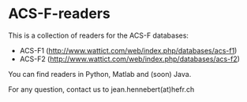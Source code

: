 # ACS-F-readers

This is a collection of readers for the ACS-F databases:
* ACS-F1 (http://www.wattict.com/web/index.php/databases/acs-f1)
* ACS-F2 (http://www.wattict.com/web/index.php/databases/acs-f2)

You can find readers in Python, Matlab and (soon) Java.

For any question, contact us to jean.hennebert(at)hefr.ch
